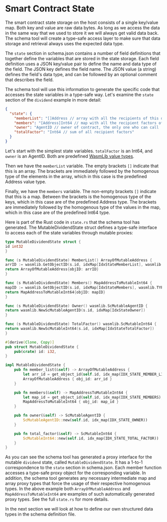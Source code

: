 # Smart Contract State

The smart contract state storage on the host consists of a single key/value map. Both key
and value are raw data bytes. As long as we access the data in the same way that we used
to store it we will always get valid data back. The schema tool will create a type-safe
access layer to make sure that data storage and retrieval always uses the expected data
type.

The `state` section in schema.json contains a number of field definitions that together
define the variables that are stored in the state storage. Each field definition uses a
JSON key/value pair to define the name and data type of the field. The JSON key defines
the field name. The JSON value (a string) defines the field's data type, and can be
followed by an optional comment that describes the field.

The schema tool will use this information to generate the specific code that accesses the
state variables in a type-safe way. Let's examine the `state` section of the `dividend`
example in more detail:

```json
{
  "state": {
    "memberList": "[]Address // array with all the recipients of this dividend",
    "members": "[Address]Int64 // map with all the recipient factors of this dividend",
    "owner": "AgentID // owner of contract, the only one who can call 'member' func",
    "totalFactor": "Int64 // sum of all recipient factors"
  }
}
```

Let's start with the simplest state variables. `totalFactor` is an Int64, and `owner` is
an AgentID. Both are predefined [WasmLib value types](types.md).

Then we have the `memberList` variable. The empty brackets `[]` indicate that this is an
array. The brackets are immediately followed by the homogenous type of the elements in the
array, which in this case is the predefined Address value type.

Finally, we have the `members` variable. The non-empty brackets `[]` indicate that this is
a map. Between the brackets is the homogenous type of the keys, which in this case are of
the predefined Address type. The brackets are immediately followed by the homogenous type
of the values in the map, which in this case are of the predefined Int64 type.

Here is part of the Rust code in `state.rs` that the schema tool has generated. The
MutableDividendState struct defines a type-safe interface to access each of the state
variables through mutable proxies:

```go
type MutableDividendState struct {
id int32
}

func (s MutableDividendState) MemberList() ArrayOfMutableAddress {
arrID := wasmlib.GetObjectID(s.id, idxMap[IdxStateMemberList], wasmlib.TYPE_ARRAY|wasmlib.TYPE_ADDRESS)
return ArrayOfMutableAddress{objID: arrID}
}

func (s MutableDividendState) Members() MapAddressToMutableInt64 {
mapID := wasmlib.GetObjectID(s.id, idxMap[IdxStateMembers], wasmlib.TYPE_MAP)
return MapAddressToMutableInt64{objID: mapID}
}

func (s MutableDividendState) Owner() wasmlib.ScMutableAgentID {
return wasmlib.NewScMutableAgentID(s.id, idxMap[IdxStateOwner])
}

func (s MutableDividendState) TotalFactor() wasmlib.ScMutableInt64 {
return wasmlib.NewScMutableInt64(s.id, idxMap[IdxStateTotalFactor])
}
```

```rust
#[derive(Clone, Copy)]
pub struct MutableDividendState {
    pub(crate) id: i32,
}

impl MutableDividendState {
    pub fn member_list(&self) -> ArrayOfMutableAddress {
        let arr_id = get_object_id(self.id, idx_map(IDX_STATE_MEMBER_LIST), TYPE_ARRAY | TYPE_ADDRESS);
        ArrayOfMutableAddress { obj_id: arr_id }
    }

    pub fn members(&self) -> MapAddressToMutableInt64 {
        let map_id = get_object_id(self.id, idx_map(IDX_STATE_MEMBERS), TYPE_MAP);
        MapAddressToMutableInt64 { obj_id: map_id }
    }

    pub fn owner(&self) -> ScMutableAgentID {
        ScMutableAgentID::new(self.id, idx_map(IDX_STATE_OWNER))
    }

    pub fn total_factor(&self) -> ScMutableInt64 {
        ScMutableInt64::new(self.id, idx_map(IDX_STATE_TOTAL_FACTOR))
    }
}
```

As you can see the schema tool has generated a proxy interface for the mutable `dividend`
state, called `MutableDividendState`. It has a 1-to-1 correspondence to the `state`
section in schema.json. Each member function accesses a type-safe proxy object for the
corresponding variable. In addition, the schema tool generates any necessary intermediate
map and array proxy types that force the usage of their respective homogenous types. In
the above example both `ArrayOfMutableAddress` and `MapAddressToMutableInt64` are examples
of such automatically generated proxy types. See the full `state.rs` for more details.

In the next section we will look at how to define our own structured data types in the
schema definition file.
